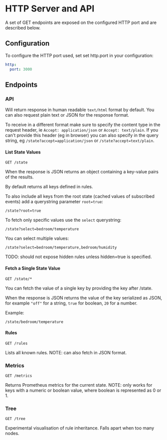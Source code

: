 # HTTP Server and API

A set of GET endpoints are exposed on the configured HTTP port and are described below.

## Configuration

To configure the HTTP port used, set set http.port in your configuration:

```yaml
http:
  port: 3000
```

## Endpoints

### API

Will return response in human readable `text/html` format by default. You can also request plain text or JSON for the response format.

To receive in a different format make sure to specify the content type in the request header, ie `Accept: application/json` or `Accept: text/plain`. If you can't provide this header (eg in browser) you can also specify in the query string, eg `/state?accept=application/json` or `/state?accept=text/plain`.

#### List State Values

`GET /state`

When the response is JSON returns an object containing a key-value pairs of the results.

By default returns all keys defined in rules.

To also include all keys from the root state (cached values of subscribed events) add a querystring parameter `root=true`:

```
/state?root=true
```

To fetch only specific values use the `select` querystring:

```
/state?select=bedroom/temperature
```

You can select multiple values:

```
/state?select=bedroom/temperature,bedroom/humidity
```

TODO: should not expose hidden rules unless hidden=true is specified.

#### Fetch a Single State Value

`GET /state/*`

You can fetch the value of a single key by providing the key after /state.

When the response is JSON returns the value of the key serialized as JSON, for example `"off"` for a string, `true` for boolean, `20` for a number.

Example:

```
/state/bedroom/temperature
```

#### Rules

`GET /rules`

Lists all known rules. NOTE: can also fetch in JSON format.

### Metrics

`GET /metrics`

Returns Prometheus metrics for the current state. NOTE: only works for keys with a numeric or boolean value, where boolean is represented as 0 or 1.

### Tree

`GET /tree`

Experimental visualisation of rule inheritance. Falls apart when too many nodes.
